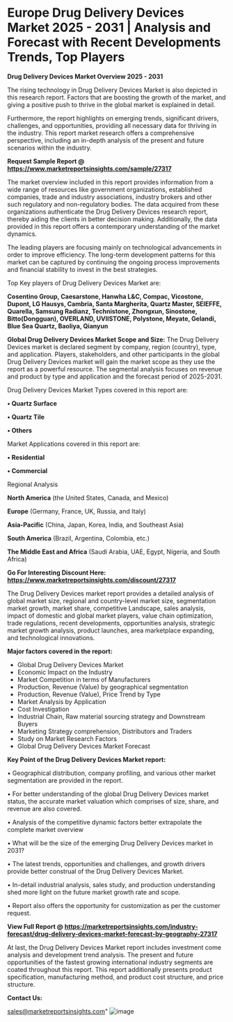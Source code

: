 # Europe Drug Delivery Devices Market 2025 - 2031 | Analysis and Forecast with Recent Developments Trends, Top Players

<Strong> Drug Delivery Devices Market Overview 2025 - 2031</strong>

The rising technology in Drug Delivery Devices Market is also depicted in this research report. Factors that are boosting the growth of the market, and giving a positive push to thrive in the global market is explained in detail.

Furthermore, the report highlights on emerging trends, significant drivers, challenges, and opportunities, providing all necessary data for thriving in the industry. This report market research offers a comprehensive perspective, including an in-depth analysis of the present and future scenarios within the industry.

<strong>Request Sample Report @ <a href=https://www.marketreportsinsights.com/sample/27317>https://www.marketreportsinsights.com/sample/27317</a></strong>

The market overview included in this report provides information from a wide range of resources like government organizations, established companies, trade and industry associations, industry brokers and other such regulatory and non-regulatory bodies. The data acquired from these organizations authenticate the Drug Delivery Devices research report, thereby aiding the clients in better decision making. Additionally, the data provided in this report offers a contemporary understanding of the market dynamics.

The leading players are focusing mainly on technological advancements in order to improve efficiency. The long-term development patterns for this market can be captured by continuing the ongoing process improvements and financial stability to invest in the best strategies.

Top Key players of Drug Delivery Devices Market are:

<strong>Cosentino Group, Caesarstone, Hanwha L&C, Compac, Vicostone, Dupont, LG Hausys, Cambria, Santa Margherita, Quartz Master, SEIEFFE, Quarella, Samsung Radianz, Technistone, Zhongxun, Sinostone, Bitto(Dongguan), OVERLAND, UVIISTONE, Polystone, Meyate, Gelandi, Blue Sea Quartz, Baoliya, Qianyun</strong>

<strong><b>Global Drug Delivery Devices Market Scope and Size:</b></strong>
The Drug Delivery Devices market is declared segment by company, region (country), type, and application. Players, stakeholders, and other participants in the global Drug Delivery Devices market will gain the market scope as they use the report as a powerful resource. The segmental analysis focuses on revenue and product by type and application and the forecast period of 2025-2031.

Drug Delivery Devices Market Types covered in this report are:

<strong>• Quartz Surface

• Quartz Tile

• Others</strong>

Market Applications covered in this report are:

<strong>• Residential

• Commercial</strong> 

Regional Analysis

<strong>North America</strong> (the United States, Canada, and Mexico)

<strong>Europe</strong> (Germany, France, UK, Russia, and Italy)

<strong>Asia-Pacific</strong> (China, Japan, Korea, India, and Southeast Asia)

<strong>South America</strong> (Brazil, Argentina, Colombia, etc.)

<strong>The Middle East and Africa</strong> (Saudi Arabia, UAE, Egypt, Nigeria, and South Africa)

<strong>Go For Interesting Discount Here: <a href=https://www.marketreportsinsights.com/discount/27317>https://www.marketreportsinsights.com/discount/27317</a></strong>

The Drug Delivery Devices market report provides a detailed analysis of global market size, regional and country-level market size, segmentation market growth, market share, competitive Landscape, sales analysis, impact of domestic and global market players, value chain optimization, trade regulations, recent developments, opportunities analysis, strategic market growth analysis, product launches, area marketplace expanding, and technological innovations.

<strong><b>Major factors covered in the report:</b></strong>
<ul>
  <li>Global Drug Delivery Devices Market </li>
  <li>Economic Impact on the Industry</li>
  <li>Market Competition in terms of Manufacturers</li>
  <li>Production, Revenue (Value) by geographical segmentation</li>
  <li>Production, Revenue (Value), Price Trend by Type</li>
  <li>Market Analysis by Application</li>
  <li>Cost Investigation</li>
  <li>Industrial Chain, Raw material sourcing strategy and Downstream Buyers</li>
  <li>Marketing Strategy comprehension, Distributors and Traders</li>
  <li>Study on Market Research Factors</li>
  <li>Global Drug Delivery Devices Market Forecast</li>
</ul>

<strong><b>Key Point of the Drug Delivery Devices Market report:</b></strong>

• Geographical distribution, company profiling, and various other market segmentation are provided in the report.

• For better understanding of the global Drug Delivery Devices market status, the accurate market valuation which comprises of size, share, and revenue are also covered.

• Analysis of the competitive dynamic factors better extrapolate the complete market overview

• What will be the size of the emerging Drug Delivery Devices market in 2031?

• The latest trends, opportunities and challenges, and growth drivers provide better construal of the Drug Delivery Devices Market.

• In-detail industrial analysis, sales study, and production understanding shed more light on the future market growth rate and scope.

• Report also offers the opportunity for customization as per the customer request.

<strong><b>View Full Report @ <a href=https://marketreportsinsights.com/industry-forecast/drug-delivery-devices-market-forecast-by-geography-27317>https://marketreportsinsights.com/industry-forecast/drug-delivery-devices-market-forecast-by-geography-27317</a></b></strong>


At last, the Drug Delivery Devices Market report includes investment come analysis and development trend analysis. The present and future opportunities of the fastest growing international industry segments are coated throughout this report. This report additionally presents product specification, manufacturing method, and product cost structure, and price structure.

<strong>Contact Us:</strong>

sales@marketreportsinsights.com"
![image](https://github.com/user-attachments/assets/32f79979-c005-42a5-9e9e-7ee07818b8e1)
